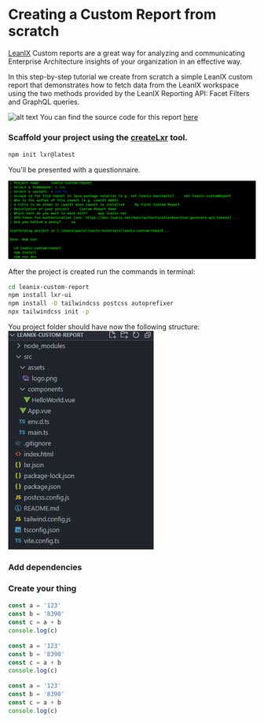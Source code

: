 # Creating a Custom Report from scratch

[LeanIX](//www.leanix.net) Custom reports are a great way for analyzing and communicating Enterprise Architecture insights of your organization in an effective way.

In this step-by-step tutorial we create from scratch a simple LeanIX custom report that demonstrates how to fetch data from the LeanIX workspace using the two methods provided by the LeanIX Reporting API: Facet Filters and GraphQL queries.

![alt text](//images.ctfassets.net/yadj1kx9rmg0/wtrHxeu3zEoEce2MokCSi/cf6f68efdcf625fdc060607df0f3baef/quwowooybuqbl6ntboz3.jpg)
You can find the source code for this report <a href="//www.google.com" target="_blank">here</a>

### Scaffold your project using the [createLxr](https://www.npmjs.com/package/create-lxr) tool.
```bash
npm init lxr@latest
```
You'll be presented with a questionnaire.

![alt text](//raw.githubusercontent.com/fazendadosoftware/lxr-ui/docs-v2/packages/docs/src/assets/img/tutorials/01/01.png)

After the project is created run the commands in terminal:

```bash
cd leanix-custom-report
npm install lxr-ui
npm install -D tailwindcss postcss autoprefixer
npx tailwindcss init -p
```

You project folder should have now the following structure:
![alt text](//raw.githubusercontent.com/fazendadosoftware/lxr-ui/docs-v2/packages/docs/src/assets/img/tutorials/01/02.png)

### Add dependencies

### Create your thing

```javascript
const a = '123'
const b = '8390'
const c = a + b
console.log(c)
```


```javascript
const a = '123'
const b = '8390'
const c = a + b
console.log(c)
```



```javascript
const a = '123'
const b = '8390'
const c = a + b
console.log(c)
```

